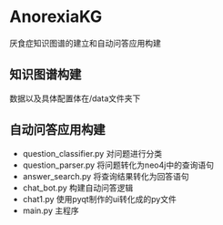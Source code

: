 # AnorexiaKG
厌食症知识图谱的建立和自动问答应用构建
## 知识图谱构建
数据以及具体配置体在/data文件夹下
## 自动问答应用构建
* question_classifier.py 对问题进行分类
* question_parser.py 将问题转化为neo4j中的查询语句
* answer_search.py 将查询结果转化为回答语句
* chat_bot.py 构建自动问答逻辑
* chat1.py 使用pyqt制作的ui转化成的py文件
* main.py 主程序 
